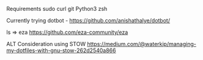 Requirements
sudo
curl
git
Python3
zsh

Currently trying dotbot - https://github.com/anishathalye/dotbot/

ls => eza
https://github.com/eza-community/eza


ALT Consideration using STOW
https://medium.com/@waterkip/managing-my-dotfiles-with-gnu-stow-262d2540a866
